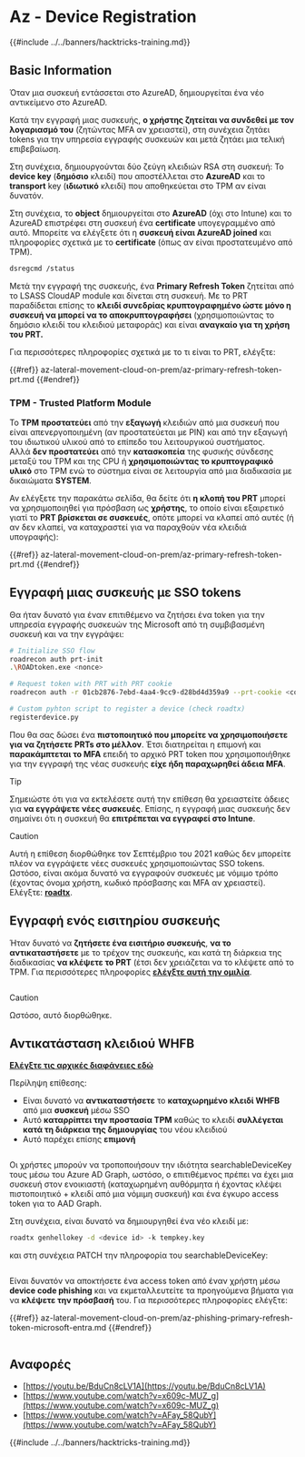 # Az - Device Registration

{{#include ../../banners/hacktricks-training.md}}

## Basic Information

Όταν μια συσκευή εντάσσεται στο AzureAD, δημιουργείται ένα νέο αντικείμενο στο AzureAD.

Κατά την εγγραφή μιας συσκευής, **ο χρήστης ζητείται να συνδεθεί με τον λογαριασμό του** (ζητώντας MFA αν χρειαστεί), στη συνέχεια ζητάει tokens για την υπηρεσία εγγραφής συσκευών και μετά ζητάει μια τελική επιβεβαίωση.

Στη συνέχεια, δημιουργούνται δύο ζεύγη κλειδιών RSA στη συσκευή: Το **device key** (**δημόσιο** κλειδί) που αποστέλλεται στο **AzureAD** και το **transport** key (**ιδιωτικό** κλειδί) που αποθηκεύεται στο TPM αν είναι δυνατόν.

Στη συνέχεια, το **object** δημιουργείται στο **AzureAD** (όχι στο Intune) και το AzureAD επιστρέφει στη συσκευή ένα **certificate** υπογεγραμμένο από αυτό. Μπορείτε να ελέγξετε ότι η **συσκευή είναι AzureAD joined** και πληροφορίες σχετικά με το **certificate** (όπως αν είναι προστατευμένο από TPM).
```bash
dsregcmd /status
```
Μετά την εγγραφή της συσκευής, ένα **Primary Refresh Token** ζητείται από το LSASS CloudAP module και δίνεται στη συσκευή. Με το PRT παραδίδεται επίσης το **κλειδί συνεδρίας κρυπτογραφημένο ώστε μόνο η συσκευή να μπορεί να το αποκρυπτογραφήσει** (χρησιμοποιώντας το δημόσιο κλειδί του κλειδιού μεταφοράς) και είναι **αναγκαίο για τη χρήση του PRT.**

Για περισσότερες πληροφορίες σχετικά με το τι είναι το PRT, ελέγξτε:

{{#ref}}
az-lateral-movement-cloud-on-prem/az-primary-refresh-token-prt.md
{{#endref}}

### TPM - Trusted Platform Module

Το **TPM** **προστατεύει** από την **εξαγωγή** κλειδιών από μια συσκευή που είναι απενεργοποιημένη (αν προστατεύεται με PIN) και από την εξαγωγή του ιδιωτικού υλικού από το επίπεδο του λειτουργικού συστήματος.\
Αλλά **δεν προστατεύει** από την **κατασκοπεία** της φυσικής σύνδεσης μεταξύ του TPM και της CPU ή **χρησιμοποιώντας το κρυπτογραφικό υλικό** στο TPM ενώ το σύστημα είναι σε λειτουργία από μια διαδικασία με δικαιώματα **SYSTEM**.

Αν ελέγξετε την παρακάτω σελίδα, θα δείτε ότι **η κλοπή του PRT** μπορεί να χρησιμοποιηθεί για πρόσβαση ως **χρήστης**, το οποίο είναι εξαιρετικό γιατί το **PRT βρίσκεται σε συσκευές**, οπότε μπορεί να κλαπεί από αυτές (ή αν δεν κλαπεί, να καταχραστεί για να παραχθούν νέα κλειδιά υπογραφής):

{{#ref}}
az-lateral-movement-cloud-on-prem/az-primary-refresh-token-prt.md
{{#endref}}

## Εγγραφή μιας συσκευής με SSO tokens

Θα ήταν δυνατό για έναν επιτιθέμενο να ζητήσει ένα token για την υπηρεσία εγγραφής συσκευών της Microsoft από τη συμβιβασμένη συσκευή και να την εγγράψει:
```bash
# Initialize SSO flow
roadrecon auth prt-init
.\ROADtoken.exe <nonce>

# Request token with PRT with PRT cookie
roadrecon auth -r 01cb2876-7ebd-4aa4-9cc9-d28bd4d359a9 --prt-cookie <cookie>

# Custom pyhton script to register a device (check roadtx)
registerdevice.py
```
Που θα σας δώσει ένα **πιστοποιητικό που μπορείτε να χρησιμοποιήσετε για να ζητήσετε PRTs στο μέλλον**. Έτσι διατηρείται η επιμονή και **παρακάμπτεται το MFA** επειδή το αρχικό PRT token που χρησιμοποιήθηκε για την εγγραφή της νέας συσκευής **είχε ήδη παραχωρηθεί άδεια MFA**.

> [!TIP]
> Σημειώστε ότι για να εκτελέσετε αυτή την επίθεση θα χρειαστείτε άδειες για **να εγγράψετε νέες συσκευές**. Επίσης, η εγγραφή μιας συσκευής δεν σημαίνει ότι η συσκευή θα **επιτρέπεται να εγγραφεί στο Intune**.

> [!CAUTION]
> Αυτή η επίθεση διορθώθηκε τον Σεπτέμβριο του 2021 καθώς δεν μπορείτε πλέον να εγγράψετε νέες συσκευές χρησιμοποιώντας SSO tokens. Ωστόσο, είναι ακόμα δυνατό να εγγραφούν συσκευές με νόμιμο τρόπο (έχοντας όνομα χρήστη, κωδικό πρόσβασης και MFA αν χρειαστεί). Ελέγξτε: [**roadtx**](https://github.com/carlospolop/hacktricks-cloud/blob/master/pentesting-cloud/azure-security/az-lateral-movement-cloud-on-prem/az-roadtx-authentication.md).

## Εγγραφή ενός εισιτηρίου συσκευής

Ήταν δυνατό να **ζητήσετε ένα εισιτήριο συσκευής**, **να το αντικαταστήσετε** με το τρέχον της συσκευής, και κατά τη διάρκεια της διαδικασίας **να κλέψετε το PRT** (έτσι δεν χρειάζεται να το κλέψετε από το TPM. Για περισσότερες πληροφορίες [**ελέγξτε αυτή την ομιλία**](https://youtu.be/BduCn8cLV1A).

<figure><img src="../../images/image (32).png" alt=""><figcaption></figcaption></figure>

> [!CAUTION]
> Ωστόσο, αυτό διορθώθηκε.

## Αντικατάσταση κλειδιού WHFB

[**Ελέγξτε τις αρχικές διαφάνειες εδώ**](https://dirkjanm.io/assets/raw/Windows%20Hello%20from%20the%20other%20side_nsec_v1.0.pdf)

Περίληψη επίθεσης:

- Είναι δυνατό να **αντικαταστήσετε** το **καταχωρημένο κλειδί WHFB** από μια **συσκευή** μέσω SSO
- Αυτό **καταρρίπτει την προστασία TPM** καθώς το κλειδί **συλλέγεται κατά τη διάρκεια της δημιουργίας** του νέου κλειδιού
- Αυτό παρέχει επίσης **επιμονή**

<figure><img src="../../images/image (34).png" alt=""><figcaption></figcaption></figure>

Οι χρήστες μπορούν να τροποποιήσουν την ιδιότητα searchableDeviceKey τους μέσω του Azure AD Graph, ωστόσο, ο επιτιθέμενος πρέπει να έχει μια συσκευή στον ενοικιαστή (καταχωρημένη αυθόρμητα ή έχοντας κλέψει πιστοποιητικό + κλειδί από μια νόμιμη συσκευή) και ένα έγκυρο access token για το AAD Graph.

Στη συνέχεια, είναι δυνατό να δημιουργηθεί ένα νέο κλειδί με:
```bash
roadtx genhellokey -d <device id> -k tempkey.key
```
και στη συνέχεια PATCH την πληροφορία του searchableDeviceKey:

<figure><img src="../../images/image (36).png" alt=""><figcaption></figcaption></figure>

Είναι δυνατόν να αποκτήσετε ένα access token από έναν χρήστη μέσω **device code phishing** και να εκμεταλλευτείτε τα προηγούμενα βήματα για να **κλέψετε την πρόσβασή** του. Για περισσότερες πληροφορίες ελέγξτε:

{{#ref}}
az-lateral-movement-cloud-on-prem/az-phishing-primary-refresh-token-microsoft-entra.md
{{#endref}}

<figure><img src="../../images/image (37).png" alt=""><figcaption></figcaption></figure>

## Αναφορές

- [https://youtu.be/BduCn8cLV1A](https://youtu.be/BduCn8cLV1A)
- [https://www.youtube.com/watch?v=x609c-MUZ_g](https://www.youtube.com/watch?v=x609c-MUZ_g)
- [https://www.youtube.com/watch?v=AFay_58QubY](https://www.youtube.com/watch?v=AFay_58QubY)

{{#include ../../banners/hacktricks-training.md}}
